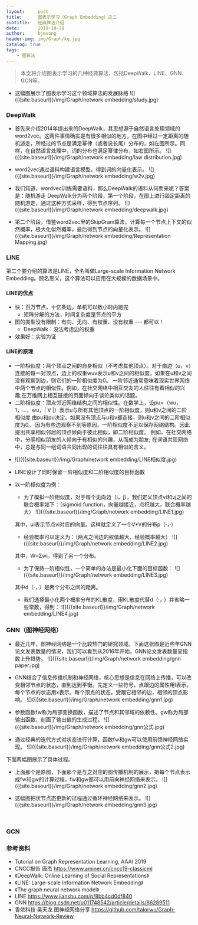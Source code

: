 ```yaml
---
layout:     post
title:      图表示学习（Graph Embedding）之二
subtitle:   经典算法介绍
date:       2019-10-28
author:     bjmsong
header-img: img/Graph/kg.jpg
catalog: true
tags:
    - 图算法
---
```

>本文将介绍图表示学习的几种经典算法，包括DeepWalk、LINE、GNN、GCN等。

<ul> 
<li markdown="1"> 
这幅图展示了图表示学习这个领域算法的发展脉络
![]({{site.baseurl}}/img/Graph/network embedding/study.jpg) 
</li> 
</ul> 

### DeepWalk
<ul> 
<li markdown="1"> 
首先来介绍2014年提出来的DeepWalk，其思想源于自然语言处理领域的word2vec。这两件事情确实是有很多相似的地方，在图中经过一定距离的随机游走，所经过的节点是满足幂律（或者说长尾）分布的，如左图所示。同样，在自然语言处理中，词的分布也满足幂律分布，如右图所示。
![]({{site.baseurl}}/img/Graph/network embedding/law distribution.jpg) 
</li> 
</ul> 

<ul> 
<li markdown="1"> 
word2vec通过语料构建语言模型，得到词的向量化表示。
![]({{site.baseurl}}/img/Graph/network embedding/w2v.jpg) 
</li> 
</ul> 


<ul> 
<li markdown="1"> 
我们知道，wordvec训练需要语料，那么DeepWalk的语料从何而来呢？答案是：随机游走
DeepWalk分为两个阶段，第一个阶段，在图上进行固定距离的随机游走，通过这种方式采样，得到节点序列。
![]({{site.baseurl}}/img/Graph/network embedding/deepwalk.jpg) 
</li> 
</ul> 

<ul> 
<li markdown="1"> 
第二个阶段，借鉴word2vec里的SkipGram算法，计算每一个节点上下文的似然概率，极大化似然概率，最后得到节点的向量化表示。
![]({{site.baseurl}}/img/Graph/network embedding/Representation Mapping.jpg) 
</li> 
</ul> 



### LINE

第二个要介绍的算法是LINE，全名叫做Large-scale Information Network Embedding。顾名思义，这个算法可以应用在大规模的数据场景中。


#### LINE的优点

- 快：百万节点，十亿条边，单机可以数小时内跑完
  - 矩阵分解的方法，时间复杂度是节点的平方
- 图的类型没有限制：有向、无向、有权重、没有权重 --- 都可以！
  - DeepWalk：没法考虑边的权重
- 效果好：实验为证



#### LINE的原理

- 一阶相似度：两个顶点之间的自身相似（不考虑其他顶点）。对于由边（u，v）连接的每一对顶点，边上的权重wuv表示u和v之间的相似度，如果在u和v之间没有观察到边，则它们的一阶相似度为0。
一阶邻近通常意味着现实世界网络中两个节点的相似性。例如，在社交网络中相互交友的人往往有着相似的兴趣;在万维网上相互链接的页面倾向于谈论类似的话题。
- 二阶相似度：顶点邻近网络结构之间的相似性。在数学上，设pu=（wu，1，...，wu，| V |）表示u与所有其他顶点的一阶相似度，则u和v之间的二阶相似度 由pu和pu决定。如果没有顶点与u和v都连接，则u和v之间的二阶相似度为0。
因为有些边观察不到等原因，一阶相似度不足以保存网络结构。因此提出共享相似邻居的顶点倾向于彼此相似，即二阶相似度。 例如，在社交网络中，分享相似朋友的人倾向于有相似的兴趣，从而成为朋友; 在词语共现网络中，总是与同一组词语共同出现的词往往具有相似的含义。

<ul> 
<li markdown="1"> 
![]({{site.baseurl}}/img/Graph/network embedding/LINE相似度.jpg) 
</li> 
</ul> 

- LINE设计了同时保留一阶相似度和二阶相似度的目标函数

- 以一阶相似度为例：

  <ul> 
  <li markdown="1"> 
  为了模拟一阶相似度，对于每个无向边（i，j），我们定义顶点vi和vj之间的联合概率如下：（sigmoid function，向量越接近，点积越大，联合概率越大）
  ![]({{site.baseurl}}/img/Graph/network embedding/LINE1.jpg) 
  </li> 
  </ul> 

  其中，ui表示节点vi对应的向量。这样就定义了一个V*V的分布p（·，·）

  <ul> 
  <li markdown="1"> 
  经验概率可以定义为：（两点之间边的权值越大，经验概率越大）
  ![]({{site.baseurl}}/img/Graph/network embedding/LINE2.jpg) 
  </li> 
  </ul> 

  其中，W=Σwi。得到了另一个分布。

  <ul> 
  <li markdown="1"> 
  为了保持一阶相似性，一个简单的办法是最小化下面的目标函数：
  ![]({{site.baseurl}}/img/Graph/network embedding/LINE3.jpg) 
  </li> 
  </ul> 

  其中d（·，·）是两个分布之间的距离。

  <ul> 
  <li markdown="1"> 
  我们选择最小化两个概率分布的KL散度，用KL散度代替d（·，·）并省略一些常数，得到：
  ![]({{site.baseurl}}/img/Graph/network embedding/LINE4.jpg) 
  </li> 
  </ul> 



### GNN（图神经网络）

<ul> 
<li markdown="1"> 
最近几年，图神经网络是一个比较热门的研究领域。下面这张图是近些年GNN论文发表数量的情况，我们可以看到从2016年开始，GNN论文发表数量呈指数上升趋势。
![]({{site.baseurl}}/img/Graph/network embedding/gnn paper.jpg) 
</li> 
</ul> 

<ul> 
<li markdown="1"> 
GNN结合了信息传播机制和神经网络，核心思想是信息在网络上传播，可以改变相邻节点的状态，直到达到平衡。先定义一些符号，点跟边的属性用l表示，每个节点的状态用x表示。每个顶点的状态，受跟它相邻的边，相邻的顶点影响。
![]({{site.baseurl}}/img/Graph/network embedding/gnn1.jpg) 
</li> 
</ul> 


<ul> 
<li markdown="1"> 
参数函数fw称为局部变换函数，描述了节点和其邻域的依赖性。gw称为局部输出函数，刻画了输出值的生成过程。
![]({{site.baseurl}}/img/Graph/network embedding/gnn公式.jpg) 
</li> 
</ul> 

<ul> 
<li markdown="1"> 
通过经典的迭代方式对状态进行计算，函数fw和gw可以使用前馈神经网络实现。
![]({{site.baseurl}}/img/Graph/network embedding/gnn公式2.jpg) 
</li> 
</ul> 

下面两幅图展示了具体过程。


<ul> 
<li markdown="1"> 
上面那个是原图，下面那个是与之对应的图传播机制的展示，把每个节点表示成fw和gw的计算过程，fw和gw都可以用前向神经网络来表示。
![]({{site.baseurl}}/img/Graph/network embedding/gnn2.jpg) 
</li> 
</ul> 


<ul> 
<li markdown="1"> 
这幅图把状节点态更新的过程通过循环神经网络来表示。
![]({{site.baseurl}}/img/Graph/network embedding/gnn3.jpg) 
</li> 
</ul> 

​ 

### GCN




### 参考资料
- Tutorial on Graph Representation Learning, AAAI 2019
- CNCC报告 唐杰 
https://www.aminer.cn/cncc19-classicml
- 《DeepWalk: Online Learning of Social Representations》
- 《LINE: Large-scale Information Network Embedding》
- 《The graph neural network model》
- LINE 
https://www.jianshu.com/p/8bb4cd0df840
- GNN
https://blog.csdn.net/u011748542/article/details/86289511
- 香侬科技 吴天龙 图神经网络分享
https://github.com/talorwu/Graph-Neural-Network-Review



